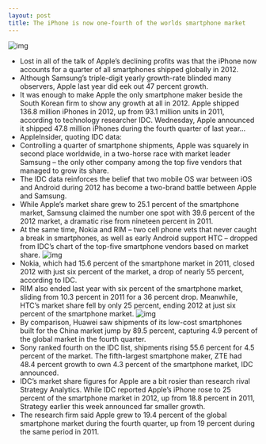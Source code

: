 ```yaml
---
layout: post
title: The iPhone is now one-fourth of the worlds smartphone market
---
```

![img](http://media.idownloadblog.com/wp-content/uploads/2013/01/idc-smartphone-shipments2012.png)
* Lost in all of the talk of Apple’s declining profits was that the iPhone now accounts for a quarter of all smartphones shipped globally in 2012.
* Although Samsung’s triple-digit yearly growth-rate blinded many observers, Apple last year did eek out 47 percent growth.
* It was enough to make Apple the only smartphone maker beside the South Korean firm to show any growth at all in 2012. Apple shipped 136.8 million iPhones in 2012, up from 93.1 million units in 2011, according to technology researcher IDC. Wednesday, Apple announced it shipped 47.8 million iPhones during the fourth quarter of last year…
* AppleInsider, quoting IDC data:
* Controlling a quarter of smartphone shipments, Apple was squarely in second place worldwide, in a two-horse race with market leader Samsung – the only other company among the top five vendors that managed to grow its share.
* The IDC data reinforces the belief that two mobile OS war between iOS and Android during 2012 has become a two-brand battle between Apple and Samsung.
* While Apple’s market share grew to 25.1 percent of the smartphone market, Samsung claimed the number one spot with 39.6 percent of the 2012 market, a dramatic rise from nineteen percent in 2011.
* At the same time, Nokia and RIM – two cell phone vets that never caught a break in smartphones, as well as early Android support HTC – dropped from IDC’s chart of the top-five smartphone vendors based on market share.
![img](http://media.idownloadblog.com/wp-content/uploads/2013/01/idc-smartphone-marketshare.png)
* Nokia, which had 15.6 percent of the smartphone market in 2011, closed 2012 with just six percent of the market, a drop of nearly 55 percent, according to IDC.
* RIM also ended last year with six percent of the smartphone market, sliding from 10.3 percent in 2011 for a 36 percent drop. Meanwhile, HTC’s market share fell by only 25 percent, ending 2012 at just six percent of the smartphone market.
![img](http://media.idownloadblog.com/wp-content/uploads/2012/07/blackberry-10-arrives-why-get-excited-0-e1342866981930.jpg)
* By comparison, Huawei saw shipments of its low-cost smartphones built for the China market jump by 89.5 percent, capturing 4.9 percent of the global market in the fourth quarter.
* Sony ranked fourth on the IDC list, shipments rising 55.6 percent for 4.5 percent of the market. The fifth-largest smartphone maker, ZTE had 48.4 percent growth to own 4.3 percent of the smartphone market, IDC announced.
* IDC’s market share figures for Apple are a bit rosier than research rival Strategy Analytics. While IDC reported Apple’s iPhone rose to 25 percent of the smartphone market in 2012, up from 18.8 percent in 2011, Strategy earlier this week announced far smaller growth.
* The research firm said Apple grew to 19.4 percent of the global smartphone market during the fourth quarter, up from 19 percent during the same period in 2011.

